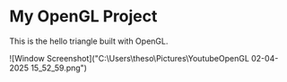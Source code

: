 # My OpenGL Project

This is the hello triangle  built with OpenGL.

![Window Screenshot]("C:\Users\theso\Pictures\YoutubeOpenGL 02-04-2025 15_52_59.png")
